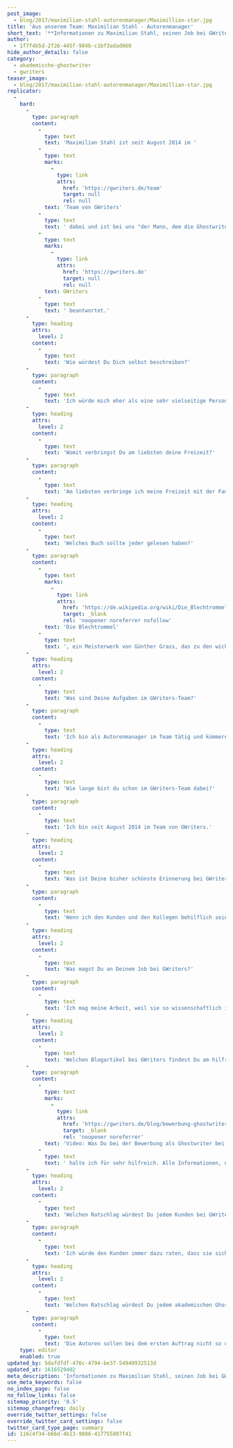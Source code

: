 ```yaml
---
post_image:
  - blog/2017/maximilian-stahl-autorenmanager/Maximillian-star.jpg
title: 'Aus unserem Team: Maximilian Stahl - Autorenmanager'
short_text: '**Informationen zu Maximilian Stahl, seinen Job bei GWriters, seine Ratschläge an akademische Ghostwriter & Kunden der Ghostwriter-Agentur GWriters.**'
author:
  - 1f7f4b5d-2f26-445f-984b-c1bf3adad660
hide_author_details: false
category:
  - akademische-ghostwriter
  - gwriters
teaser_image:
  - blog/2017/maximilian-stahl-autorenmanager/Maximillian-star.jpg
replicator:
  -
    bard:
      -
        type: paragraph
        content:
          -
            type: text
            text: 'Maximilian Stahl ist seit August 2014 im '
          -
            type: text
            marks:
              -
                type: link
                attrs:
                  href: 'https://gwriters.de/team'
                  target: null
                  rel: null
            text: 'Team von GWriters'
          -
            type: text
            text: ' dabei und ist bei uns "der Mann, dem die Ghostwriter vertrauen". Für unseren Blog hat er hier einige Fragen über sich und seinen Job bei '
          -
            type: text
            marks:
              -
                type: link
                attrs:
                  href: 'https://gwriters.de'
                  target: null
                  rel: null
            text: GWriters
          -
            type: text
            text: ' beantwortet.'
      -
        type: heading
        attrs:
          level: 2
        content:
          -
            type: text
            text: 'Wie würdest Du Dich selbst beschreiben?'
      -
        type: paragraph
        content:
          -
            type: text
            text: 'Ich würde mich eher als eine sehr vielseitige Person beschreiben.'
      -
        type: heading
        attrs:
          level: 2
        content:
          -
            type: text
            text: 'Womit verbringst Du am liebsten deine Freizeit?'
      -
        type: paragraph
        content:
          -
            type: text
            text: 'Am liebsten verbringe ich meine Freizeit mit der Familie!'
      -
        type: heading
        attrs:
          level: 2
        content:
          -
            type: text
            text: 'Welches Buch sollte jeder gelesen haben?'
      -
        type: paragraph
        content:
          -
            type: text
            marks:
              -
                type: link
                attrs:
                  href: 'https://de.wikipedia.org/wiki/Die_Blechtrommel'
                  target: _blank
                  rel: 'noopener noreferrer nofollow'
            text: 'Die Blechtrommel'
          -
            type: text
            text: ', ein Meisterwerk von Günther Grass, das zu den wichtigsten Romanen der deutschen Nachkriegsliteratur gehört.'
      -
        type: heading
        attrs:
          level: 2
        content:
          -
            type: text
            text: 'Was sind Deine Aufgaben im GWriters-Team?'
      -
        type: paragraph
        content:
          -
            type: text
            text: 'Ich bin als Autorenmanager im Team tätig und kümmere mich um dabei um Bewerbungen von Autoren, entscheide wer in unsere Datenbank für akademische Ghostwriter, Lektoren und Coaches aufgenommen wird und betreue die Autoren im Haus. Man könnte mich quasi als "Personaler" der akademischen Ghostwriter bezeichnen. Gleichzeitig betreue ich wenige, jedoch wichtige Kundenaufträge.'
      -
        type: heading
        attrs:
          level: 2
        content:
          -
            type: text
            text: 'Wie lange bist du schon im GWriters-Team dabei?'
      -
        type: paragraph
        content:
          -
            type: text
            text: 'Ich bin seit August 2014 im Team von GWriters.'
      -
        type: heading
        attrs:
          level: 2
        content:
          -
            type: text
            text: 'Was ist Deine bisher schönste Erinnerung bei GWriters?'
      -
        type: paragraph
        content:
          -
            type: text
            text: 'Wenn ich den Kunden und den Kollegen behilflich sein kann und dann eine positive Rückmeldung dazu bekomme.'
      -
        type: heading
        attrs:
          level: 2
        content:
          -
            type: text
            text: 'Was magst Du an Deinem Job bei GWriters?'
      -
        type: paragraph
        content:
          -
            type: text
            text: 'Ich mag meine Arbeit, weil sie so wissenschaftlich interessant und spannend ist.'
      -
        type: heading
        attrs:
          level: 2
        content:
          -
            type: text
            text: 'Welchen Blogartikel bei GWriters findest Du am hilfreichsten und warum?'
      -
        type: paragraph
        content:
          -
            type: text
            marks:
              -
                type: link
                attrs:
                  href: 'https://gwriters.de/blog/bewerbung-ghostwriter-gwriters'
                  target: _blank
                  rel: 'noopener noreferrer'
            text: 'Video: Was Du bei der Bewerbung als Ghostwriter bei GWriters beachten solltest'
          -
            type: text
            text: ' halte ich für sehr hilfreich. Alle Informationen, die für die Bewerbung der Ghostwriter und Lektoren von grosser Bedeutung sind, sind in diesem Blogbeitrag zu finden.'
      -
        type: heading
        attrs:
          level: 2
        content:
          -
            type: text
            text: 'Welchen Ratschlag würdest Du jedem Kunden bei GWriters geben?'
      -
        type: paragraph
        content:
          -
            type: text
            text: 'Ich würde den Kunden immer dazu raten, dass sie sich auf uns verlassen. Wir geben uns die größte Mühe ihren Auftrag erfolgreich abzuschliessen.'
      -
        type: heading
        attrs:
          level: 2
        content:
          -
            type: text
            text: 'Welchen Ratschlag würdest Du jedem akademischen Ghostwriter bei GWriters geben?'
      -
        type: paragraph
        content:
          -
            type: text
            text: 'Die Autoren sollen bei dem ersten Auftrag nicht so unsicher sein, das Team vom Gwriters wird immer sehr gerne weiterhelfen.'
    type: editor
    enabled: true
updated_by: 5dafdfdf-476c-4794-be37-54949932513d
updated_at: 1616529402
meta_description: 'Informationen zu Maximilian Stahl, seinen Job bei GWriters, seine Ratschläge an akademische Ghostwriter & Kunden der Ghostwriter-Agentur GWriters.'
use_meta_keywords: false
no_index_page: false
no_follow_links: false
sitemap_priority: '0.5'
sitemap_changefreq: daily
override_twitter_settings: false
override_twitter_card_settings: false
twitter_card_type_page: summary
id: 116c4f34-b66d-4b13-9886-417755807f41
---
```

